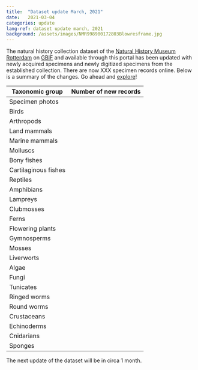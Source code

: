 ```yaml
---
title:  "Dataset update March, 2021"
date:   2021-03-04
categories: update
lang-ref: dataset update march, 2021
background: /assets/images/NMR998900172803Blowresframe.jpg
---
```


The natural history collection dataset of the [Natural History Museum Rotterdam](https://www.hetnatuurhistorisch.nl/en) on [GBIF](https://www.gbif.org/) and available through this portal has been updated with newly acquired specimens and newly digitized specimens from the established collection. There are now XXX specimen records online. Below is a summary of the changes. Go ahead and [explore](https://hp-nhm-rotterdam.gbif-staging.org/data)!

Taxonomic group | Number of new records
---------- | ----------  
Specimen photos | 
Birds | 
Arthropods | 
Land mammals | 
Marine mammals | 
Molluscs | 
Bony fishes | 
Cartilaginous fishes | 
Reptiles | 
Amphibians | 
Lampreys | 
Clubmosses | 
Ferns | 
Flowering plants | 
Gymnosperms | 
Mosses | 
Liverworts | 
Algae | 
Fungi | 
Tunicates | 
Ringed worms | 
Round worms | 
Crustaceans | 
Echinoderms | 
Cnidarians | 
Sponges | 

The next update of the dataset will be in circa 1 month.

